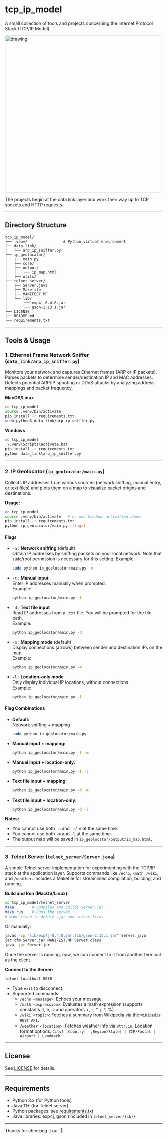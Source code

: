 # tcp_ip_model

A small collection of tools and projects concerning the Internet Protocol Stack (TCP/IP Model).

<img src="https://github.com/user-attachments/assets/023aab52-8c1e-494b-bebc-3a9e56a1e6be" alt="drawing" width="500"/>

The projects begin at the data link layer and work their way up to TCP sockets and HTTP requests.

---

## Directory Structure

```
tcp_ip_model/
├── .venv/                # Python virtual environment
├── data_link/
│   └── arp_ip_sniffer.py
├── ip_geolocator/
│   ├── main.py
│   ├── core/
│   ├── output/
│   │   └── ip_map.html
│   ├── utils/
├── telnet_server/
│   ├── Server.java
│   ├── Makefile
│   ├── MANIFEST.MF
│   └── lib/
│       ├── exp4j-0.4.8.jar
│       └── gson-2.13.1.jar
├── LICENSE
├── README.md
└── requirements.txt
```

---

## Tools & Usage

### 1. Ethernet Frame Network Sniffer (`data_link/arp_ip_sniffer.py`)

Monitors your network and captures Ethernet frames (ARP or IP packets). Parses packets to determine sender/destination IP and MAC addresses. Detects potential ARP/IP spoofing or DDoS attacks by analyzing address mappings and packet frequency.

**MacOS/Linux**
```bash
cd tcp_ip_model
source .venv/bin/activate
pip install -r requirements.txt
sudo python3 data_link/arp_ip_sniffer.py
```

**Windows**
```cmd
cd tcp_ip_model
.\.venv\Scripts\activate.bat
pip install -r requirements.txt
python data_link\arp_ip_sniffer.py
```

---

### 2. IP Geolocator (`ip_geolocator/main.py`)

Collects IP addresses from various sources (network sniffing, manual entry, or text files) and plots them on a map to visualize packet origins and destinations.

**Usage:**

```bash
cd tcp_ip_model
source .venv/bin/activate   # or use Windows activation above
pip install -r requirements.txt
python ip_geolocator/main.py [flags]
```

#### Flags

- `-n` : **Network sniffing** (default)  
  Obtain IP addresses by sniffing packets on your local network. Note that `sudo`/root permission is necessary for this setting.
  Example:  
  ```bash
  sudo python ip_geolocator/main.py -n
  ```

- `-t` : **Manual input**  
  Enter IP addresses manually when prompted.  
  Example:  
  ```bash
  python ip_geolocator/main.py -t
  ```

- `-d` : **Text file input**  
  Read IP addresses from a `.txt` file. You will be prompted for the file path.  
  Example:  
  ```bash
  python ip_geolocator/main.py -d
  ```

- `-m` : **Mapping mode** (default)  
  Display connections (arrows) between sender and destination IPs on the map.  
  Example:  
  ```bash
  python ip_geolocator/main.py -m
  ```

- `-l` : **Location-only mode**  
  Only display individual IP locations, without connections.  
  Example:  
  ```bash
  python ip_geolocator/main.py -l
  ```

#### Flag Combinations

- **Default:**  
  Network sniffing + mapping  
  ```bash
  sudo python ip_geolocator/main.py
  ```
- **Manual input + mapping:**  
  ```bash
  python ip_geolocator/main.py -t -m
  ```
- **Manual input + location-only:**  
  ```bash
  python ip_geolocator/main.py -t -l
  ```
- **Text file input + mapping:**  
  ```bash
  python ip_geolocator/main.py -d -m
  ```
- **Text file input + location-only:**  
  ```bash
  python ip_geolocator/main.py -d -l
  ```

**Notes:**
- You cannot use both `-n` and `-t`/`-d` at the same time.
- You cannot use both `-m` and `-l` at the same time.
- The output map will be saved in `ip_geolocator/output/ip_map.html`.

---

### 3. Telnet Server (`telnet_server/Server.java`)

A simple Telnet server implementation for experimenting with the TCP/IP stack at the application layer. Supports commands like `/echo`, `/math`, `/wiki`, and `/weather`.
Includes a Makefile for streamlined compilation, building, and running. 

**Build and Run (MacOS/Linux):**
```bash
cd tcp_ip_model/telnet_server
make        # Compiles and builds Server.jar
make run    # Runs the server
# make clean to delete .jar and .class files
```
Or manually:
```bash
javac -cp "lib/exp4j-0.4.8.jar:lib/gson-2.13.1.jar" Server.java
jar cfm Server.jar MANIFEST.MF Server.class
java -jar Server.jar
```
Once the server is running, now, we can connect to it from another terminal as the client.

**Connect to the Server:**
```bash
telnet localhost 8080
```
- Type `exit` to disconnect.
- Supported commands:
  - `/echo <message>`: Echoes your message.
  - `/math <expression>`: Evaluates a math expression (supports constants π, e, φ and operators +, -, *, /, ^, %).
  - `/wiki <topic>`: Fetches a summary from Wikipedia via the `Wikipedia REST API`.
  - `/weather <location>`: Fetches weather info via `wttr.in`. Location format options: `City[ ,Country][ ,Region/State] | ZIP/Postal | Airport | Landmark`

---

## License

See [LICENSE](LICENSE) for details.

---

## Requirements

- Python 3.x (for Python tools)
- Java 11+ (for Telnet server)
- Python packages: see [requirements.txt](requirements.txt)
- Java libraries: exp4j, gson (included in `telnet_server/lib/`)

---

Thanks for checking it out 🤙
